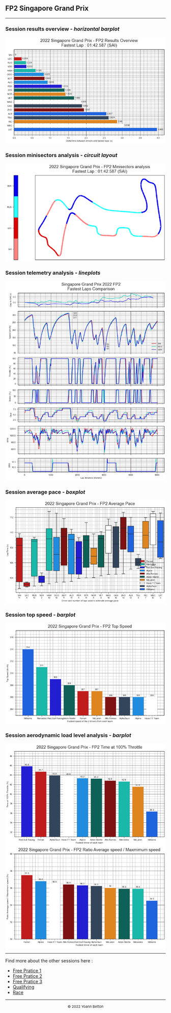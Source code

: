 ## FP2 Singapore Grand Prix

---

### Session results overview - *horizontal barplot*

<img src="/output/2022-10-02_Singapore_Grand_Prix/fp2_results_overview_white.png?raw=true"/>

### Session minisectors analysis - *circuit layout*

<img src="/output/2022-10-02_Singapore_Grand_Prix/fp2_minisectors_analysis_white.png?raw=true"/>

### Session telemetry analysis - *lineplots*

<img src="/output/2022-10-02_Singapore_Grand_Prix/fp2_telemetry_analysis_white.png?raw=true"/>

### Session average pace - *boxplot*

<img src="/output/2022-10-02_Singapore_Grand_Prix/fp2_average_pace_white.png?raw=true"/>

### Session top speed - *barplot*

<img src="/output/2022-10-02_Singapore_Grand_Prix/topspeed_fp2_white.png?raw=true"/>

### Session aerodynamic load level analysis - *barplot*

<img src="/output/2022-10-02_Singapore_Grand_Prix/fp2_maximum_throttle_white.png?raw=true"/>

<img src="/output/2022-10-02_Singapore_Grand_Prix/fp2_speed_ratio_white.png?raw=true"/>

--- 

Find more about the other sessions here :
  - [Free Pratice 1](/page/FP1/2022-10-02_Singapore_Grand_Prix)  
  - [Free Pratice 2](/page/FP2/2022-10-02_Singapore_Grand_Prix) 
  - [Free Pratice 3](/page/FP3/2022-10-02_Singapore_Grand_Prix)
  - [Qualifying](/page/Qualifying/2022-10-02_Singapore_Grand_Prix) 
  - [Race](/page/Race/2022-10-02_Singapore_Grand_Prix)

---

<div style="text-align: center">
  <p style="font-size:11px">&copy; 2022 Yoann Betton</p>
</div>

<!-- ---

<p style="font-size:11px">Page generated from <a href="https://github.com/yoannbtn/yoannbtn.github.io">github.com/yoannbtn</a>.</p> -->